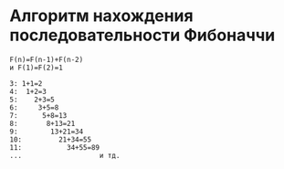 # Алгоритм нахождения последовательности Фибоначчи

```
F(n)=F(n-1)+F(n-2)
и F(1)=F(2)=1
```

```
3: 1+1=2
4:  1+2=3
5:    2+3=5
6:     3+5=8
7:      5+8=13
8:       8+13=21
9:        13+21=34
10:         21+34=55
11:           34+55=89
...                   и тд.       
```

